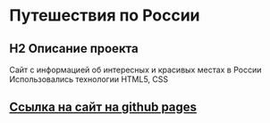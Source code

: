 # Путешествия по России
## H2 Описание проекта
Сайт с информацией об интересных и красивых местах в России
Использовались технологии HTML5, CSS
## [Ссылка на сайт на github pages](https://kindlyhickory.github.io/russian-travel/index.html)

